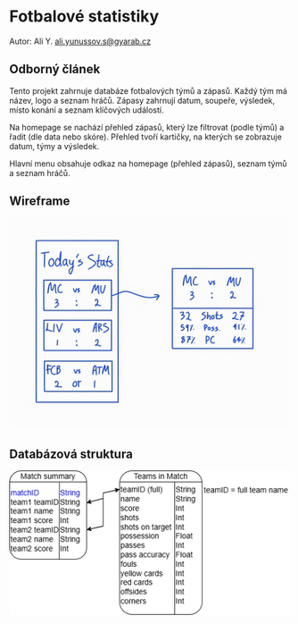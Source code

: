 # Fotbalové statistiky

Autor: Ali Y. ali.yunussov.s@gyarab.cz

## Odborný článek

Tento projekt zahrnuje databáze fotbalových týmů a zápasů. Každý tým má název, logo a seznam hráčů. Zápasy zahrnují datum, soupeře, výsledek, místo konání a seznam klíčových událostí.

Na homepage se nachází přehled zápasů, který lze filtrovat (podle týmů) a řadit (dle data nebo skóre). Přehled tvoří kartičky, na kterých se zobrazuje datum, týmy a výsledek.

Hlavní menu obsahuje odkaz na homepage (přehled zápasů), seznam týmů a seznam hráčů.

## Wireframe

![Wireframe img](Wireframe-stats.jpeg)

## Databázová struktura

![DB structure img](DB-footstats.png)
